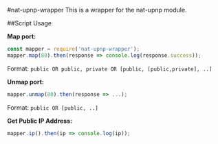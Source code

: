 #nat-upnp-wrapper
This is a wrapper for the nat-upnp module.

##Script Usage

**Map port:**
```js
const mapper = require('nat-upnp-wrapper');
mapper.map(80).then(response => console.log(response.success));
```
Format: `public OR public, private OR [public, [public,private], ..]`

**Unmap port:**
```js
mapper.unmap(80).then(response => ...);
```
Format: `public OR [public, ..]`

**Get Public IP Address:**
```js
mapper.ip().then(ip => console.log(ip));
```